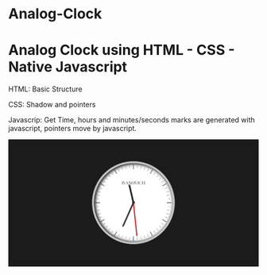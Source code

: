 # Analog-Clock

<h1>
    Analog Clock using HTML - CSS - Native Javascript
</h1>

<p> 
    HTML: Basic Structure
</p>
<p> 
    CSS: Shadow and pointers
</p>
<p> 
    Javascrip: Get Time, hours and minutes/seconds marks are generated with javascript, pointers move
    by javascript.
</p>

![Screenshot](./Screenshot.png)